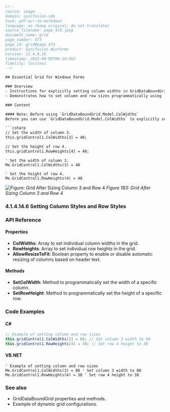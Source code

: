 ```html
<!--
source: image
domain: syncfusion-sdk
task: pdf-ocr-to-markdown
language: en (keep original; do not translate)
source_filename: page_473.jpeg
document_name: grid
page_number: 473
page_id: grid#page_473
product: Syncfusion Winforms
version: 11.4.0.26
timestamp: 2025-08-09T06:18:45Z
fidelity: lossless
-->

## Essential Grid for Windows Forms

### Overview
- Instructions for explicitly setting column widths in GridDataBoundGrid while ensuring that `AllowResizeToFit` is disabled.
- Demonstrates how to set column and row sizes programmatically using `ColWidths` and `RowHeights`.

### Content

#### Note: Before using `GridDataBoundGrid.Model.ColWidths`
Before you can use `GridDataBoundGrid.Model.ColWidths` to explicitly set column widths in a Grid Data Bound Grid, you must first set `GridDataBoundGrid.AllowResizeToFit` to `false`. Otherwise, the grid will try to size columns based on the width of the header text.

```csharp
// Set the width of column 3.
this.gridControl1.ColWidths[3] = 40;

// Set the height of row 4.
this.gridControl1.RowHeights[4] = 40;
```

```vbnet
' Set the width of column 3.
Me.GridControl1.ColWidths(3) = 40

' Set the height of row 4.
Me.GridControl1.RowHeights(4) = 40
```

![Figure: Grid After Sizing Column 3 and Row 4](https://example.com/image.png)
*Figure 183: Grid After Sizing Column 3 and Row 4*

### 4.1.4.14.6 Setting Column Styles and Row Styles

### API Reference

#### Properties
- **ColWidths**: Array to set individual column widths in the grid.
- **RowHeights**: Array to set individual row heights in the grid.
- **AllowResizeToFit**: Boolean property to enable or disable automatic resizing of columns based on header text.

#### Methods
- **SetColWidth**: Method to programmatically set the width of a specific column.
- **SetRowHeight**: Method to programmatically set the height of a specific row.

### Code Examples

#### C#
```csharp
// Example of setting column and row sizes
this.gridControl1.ColWidths[3] = 80; // Set column 3 width to 80
this.gridControl1.RowHeights[4] = 30; // Set row 4 height to 30
```

#### VB.NET
```vbnet
' Example of setting column and row sizes
Me.GridControl1.ColWidths(3) = 80 ' Set column 3 width to 80
Me.GridControl1.RowHeights(4) = 30 ' Set row 4 height to 30
```

### See also
- GridDataBoundGrid properties and methods.
- Example of dynamic grid configurations.

<!-- tags: [syncfusion, grid, windows forms, column widths, row heights, column styles, row styles, data bound grid, essential grid] keywords: [column resizing, row resizing, grid configuration, allowresize, allowresizetofit, colwidths, rowheights] -->
```